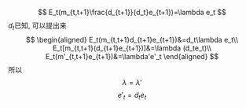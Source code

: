 $$
E_t(m_{t,t+1}\frac{d_{t+1}}{d_t}e_{t+1})=\lambda e_t
$$
$d_t$已知, 可以提出来
$$
\begin{aligned}
E_t(m_{t,t+1}d_{t+1}e_{t+1})&=d_t\lambda e_t\\
E_t[m_{t,t+1}(d_{t+1}e_{t+1})]&=\lambda (d_te_t)\\
E_t(m'_{t,t+1}e_{t+1})&=\lambda'e'_t
\end{aligned}
$$
所以
$$
\lambda=\lambda'
$$
$$
e'_t=d_te_t
$$

